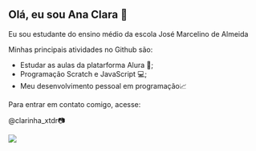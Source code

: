 ## Olá, eu sou Ana Clara 🖤

Eu sou estudante do ensino médio da escola José Marcelino de Almeida

Minhas principais atividades no Github são:

- Estudar as aulas da platarforma Alura 📝;
- Programação Scratch e JavaScript 💻;
- Meu desenvolvimento pessoal em programação📈

Para entrar em contato comigo, acesse:

@clarinha_xtdr📷

![](https://super.abril.com.br/wp-content/uploads/2016/12/giphy63.gif?&w=720&crop=1)
